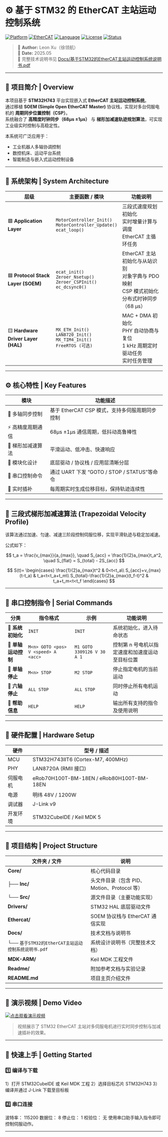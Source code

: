 # ⚙️ 基于 STM32 的 EtherCAT 主站运动控制系统
[![Platform](https://img.shields.io/badge/Platform-STM32H743-blue?logo=stmicroelectronics)]()
[![EtherCAT](https://img.shields.io/badge/Protocol-EtherCAT-red?logo=siemens)]()
[![Language](https://img.shields.io/badge/Language-C%2FC%2B%2B-green)]()
[![License](https://img.shields.io/badge/License-MIT-yellow)]()
[![Status](https://img.shields.io/badge/Version-v1.0.0-brightgreen)]()

> 🧠 **Author:** Leon Xu（徐领航）  
> 📅 **Date:** 2025.05  
> 📄 完整技术说明书见 [Docs/基于STM32的EtherCAT主站运动控制系统说明书.pdf](Docs/基于STM32的EtherCAT主站运动控制系统说明书.pdf)

---

## 📘 项目简介 | Overview

本项目基于 **STM32H743** 平台实现嵌入式 **EtherCAT 主站运动控制系统**。  
通过移植 **SOEM (Simple Open EtherCAT Master)** 协议栈，实现对多台伺服电机的 **周期同步位置控制（CSP）**。  
系统融合了 **高精度时钟同步（68μs ±1μs）** 与 **梯形加减速轨迹规划算法**，可实现工业级实时控制与高稳定性。

本系统可广泛应用于：
- 工业机器人多轴协调控制  
- 数控机床、运动平台系统  
- 智能制造与嵌入式运动控制设备  

---

## 🧩 系统架构 | System Architecture

| 层级 | 主要函数 / 模块 | 功能说明 |
|------|------------------|-----------|
| 🟩 **Application Layer** | `MotorController_Init()`<br>`MotorController_Update()`<br>`ecat_loop()` | 三段式速度规划初始化<br>实时增量计算与调度<br>EtherCAT 主循环任务 |
| 🟦 **Protocol Stack Layer (SOEM)** | `ecat_init()`<br>`Zeroer_Nsetup()`<br>`Zeroer_CSPInit()`<br>`ec_dcsync0()` | EtherCAT 主站初始化与从站识别<br>对象字典与 PDO 映射<br>CSP 模式初始化<br>分布式时钟同步（68 μs） |
| 🟨 **Hardware Driver Layer (HAL)** | `MX_ETH_Init()`<br>`LAN8720_Init()`<br>`MX_TIM4_Init()`<br>`FreeRTOS (可选)` | MAC + DMA 初始化<br>PHY 自动协商与复位<br>1 kHz 周期定时驱动任务<br>实时任务管理 |


---

## ⚙️ 核心特性 | Key Features

| 模块 | 功能描述 |
|------|-----------|
| 🧩 多轴同步控制 | 基于 EtherCAT CSP 模式，支持多伺服周期同步控制 |
| ⚡ 高精度周期通信 | 68μs ±1μs 通信周期，低抖动高鲁棒性 |
| 🚀 梯形加减速算法 | 平滑运动、低冲击、快速响应 |
| 🔧 模块化设计 | 底层驱动 / 协议栈 / 应用层清晰分层 |
| 📡 串口控制命令 | 通过 UART 下发 “GOTO / STOP / STATUS”等命令 |
| 🧠 实时插补 | 每周期实时生成位移目标，保持轨迹连续性 |

---

## 🧮 三段式梯形加减速算法 (Trapezoidal Velocity Profile)

该算法通过加速、匀速、减速三阶段控制伺服位移，实现平滑轨迹与稳定加减速。  

公式如下：

$$
t_a = \frac{v_{max}}{a_{max}}, \quad
S_{acc} = \frac{1}{2}a_{max}t_a^2, \quad
S_{flat} = S_{total} - 2S_{acc}
$$

$$
S(t)=
\begin{cases}
\frac{1}{2}a_{max}t^2 & 0<t<t_a\\
S_{acc}+v_{max}(t-t_a) & t_a<t<t_a+t_m\\
S_{total}-\frac{1}{2}a_{max}(t_f-t)^2 & t_a+t_m<t<t_f
\end{cases}
$$

---

## 📡 串口控制指令 | Serial Commands

| 分类 | 指令格式 | 示例 | 功能说明 |
|------|-----------|------|-----------|
| 🔹 **系统初始化** | `INIT` | `INIT` | 系统初始化，进入待命状态 |
| 🔹 **单轴运动控制** | `M<n> GOTO <pos> V <speed> A <acc>` | `M1 GOTO 3309126 V 30 A 1` | 控制第 n 号电机以指定速度和加速度运动至目标位置 |
| 🔹 **单轴停止** | `M<n> STOP` | `M2 STOP` | 停止指定电机的当前运动 |
| 🔹 **六轴停止** | `ALL STOP` | `ALL STOP` | 同时停止所有电机运动 |
| 🔹 **帮助信息** | `HELP` | `HELP` | 输出所有支持的指令及使用说明 |


---

## 🧱 硬件配置 | Hardware Setup

| 硬件 | 型号 / 描述 |
|------|---------------|
| MCU | STM32H743IIT6 (Cortex-M7, 400MHz) |
| PHY | LAN8720A (RMII 接口) |
| 伺服电机 | eRob70H100T-BM-18EN / eRob80H100T-BM-18EN |
| 电源 | 明纬 48V / 1200W |
| 调试器 | J-Link v9 |
| 开发环境 | STM32CubeIDE / Keil MDK 5 |

---

## 🧰 项目结构 | Project Structure

| 文件夹 / 文件 | 说明 |
|----------------|------|
| **Core/** | 核心代码目录 |
| ├── **Inc/** | 头文件目录（包含 PID、Motion、Protocol 等） |
| └── **Src/** | 源文件目录（主要功能实现） |
| **Drivers/** | STM32 HAL 底层驱动文件 |
| **Ethercat/** | SOEM 协议栈与 EtherCAT 通信实现 |
| **Docs/** | 技术文档与说明书 |
| └── `基于STM32的EtherCAT主站运动控制系统说明书.pdf` | 系统设计说明书（完整技术文档） |
| **MDK-ARM/** | Keil MDK 工程文件 |
| **Readme/** | 附加参考文档与实验记录 |
| **README.md** | 项目主页介绍文件 |


---

## 🎥 演示视频 | Demo Video

[![点击观看演示视频](Docs/images/demo_cover.png)](https://www.bilibili.com/video/BVxxxxxxxxx/)

> 视频展示了 STM32 EtherCAT 主站对多伺服电机进行实时同步控制与加减速插补的效果。

---

## 🚀 快速上手 | Getting Started

### 1️⃣ 编译与下载

1）打开 STM32CubeIDE 或 Keil MDK 工程
2）选择目标芯片 STM32H743
3）编译并通过 J-Link 下载至目标板
### 2️⃣ 串口连接

波特率： 115200
数据位： 8
停止位： 1
校验位： 无
使用串口助手输入指令即可控制伺服动作。

---
